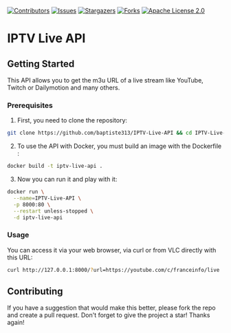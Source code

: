 [![Contributors](https://img.shields.io/github/contributors/baptiste313/IPTV-Live-API.svg?style=for-the-badge)](https://github.com/baptiste313/IPTV-Live-API/graphs/contributors) [![Issues](https://img.shields.io/github/issues/baptiste313/IPTV-Live-API.svg?style=for-the-badge)](https://github.com/baptiste313/IPTV-Live-API/issues) [![Stargazers](https://img.shields.io/github/stars/baptiste313/IPTV-Live-API.svg?style=for-the-badge)](https://github.com/baptiste313/IPTV-Live-API/stargazers) [![Forks](https://img.shields.io/github/forks/baptiste313/IPTV-Live-API.svg?style=for-the-badge)](https://github.com/baptiste313/IPTV-Live-API/network/members) [![Apache License 2.0](https://img.shields.io/github/license/baptiste313/IPTV-Live-API.svg?style=for-the-badge)](https://github.com/baptiste313/IPTV-Live-API/blob/master/LICENSE)

# IPTV Live API

## Getting Started

This API allows you to get the m3u URL of a live stream like YouTube, Twitch or Dailymotion and many others.

### Prerequisites

1. First, you need to clone the repository:

```bash
git clone https://github.com/baptiste313/IPTV-Live-API && cd IPTV-Live-API
```

2. To use the API with Docker, you must build an image with the Dockerfile :

```bash
docker build -t iptv-live-api .
```

3. Now you can run it and play with it:

```bash
docker run \
  --name=IPTV-Live-API \
  -p 8000:80 \
  --restart unless-stopped \
  -d iptv-live-api
```

### Usage

You can access it via your web browser, via curl or from VLC directly with this URL:

```bash
curl http://127.0.0.1:8000/?url=https://youtube.com/c/franceinfo/live
```

## Contributing

If you have a suggestion that would make this better, please fork the repo and create a pull request. Don't forget to give the project a star! Thanks again!
